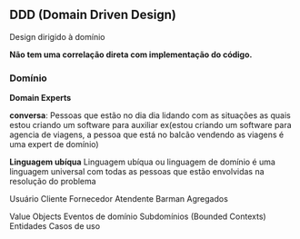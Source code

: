 ## DDD (Domain Driven Design)

Design dirigido à domínio

**Não tem uma correlação direta com implementação do código.**

### Domínio

**Domain Experts**

**conversa**: Pessoas que estão no dia dia lidando com as situações as quais estou criando um software para auxiliar ex(estou criando um software para agencia de viagens, a pessoa que está no balcão vendendo as viagens é uma expert de domínio)

**Linguagem ubíqua**
Linguagem ubíqua ou linguagem de domínio é uma linguagem universal com todas as pessoas que estão envolvidas na resolução do problema

Usuário
Cliente
Fornecedor
Atendente
Barman
Agregados

Value Objects
Eventos de domínio
Subdomínios (Bounded Contexts)
Entidades
Casos de uso
